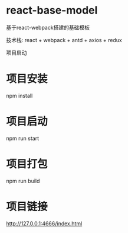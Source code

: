 # react-base-model
基于react-webpack搭建的基础模板

技术栈: react + webpack + antd + axios + redux 


项目启动 
 
# 项目安装
npm install
# 项目启动
npm run start
# 项目打包
npm run build
# 项目链接
http://127.0.0.1:4666/index.html
